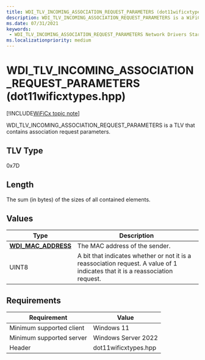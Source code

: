 ```yaml
---
title: WDI_TLV_INCOMING_ASSOCIATION_REQUEST_PARAMETERS (dot11wificxtypes.hpp)
description: WDI_TLV_INCOMING_ASSOCIATION_REQUEST_PARAMETERS is a WiFiCx TLV that contains association request parameters.
ms.date: 07/31/2021
keywords:
 - WDI_TLV_INCOMING_ASSOCIATION_REQUEST_PARAMETERS Network Drivers Starting with Windows Vista
ms.localizationpriority: medium
---
```


# WDI\_TLV\_INCOMING\_ASSOCIATION\_REQUEST\_PARAMETERS (dot11wificxtypes.hpp)

[!INCLUDE[WiFiCx topic note](../includes/wificx-version-warning.md)]


WDI\_TLV\_INCOMING\_ASSOCIATION\_REQUEST\_PARAMETERS is a TLV that contains association request parameters.

## TLV Type


0x7D

## Length


The sum (in bytes) of the sizes of all contained elements.

## Values


| Type                                              | Description                                                                                                                   |
|---------------------------------------------------|-------------------------------------------------------------------------------------------------------------------------------|
| [**WDI\_MAC\_ADDRESS**](/windows-hardware/drivers/ddi/dot11wificxintf/ns-dot11wificxintf-wdi_mac_address) | The MAC address of the sender.                                                                                                |
| UINT8                                             | A bit that indicates whether or not it is a reassociation request. A value of 1 indicates that it is a reassociation request. |

 

## Requirements

|Requirement|Value|
|--- |--- |
|Minimum supported client|Windows 11|
|Minimum supported server|Windows Server 2022|
|Header|dot11wificxtypes.hpp|

 

